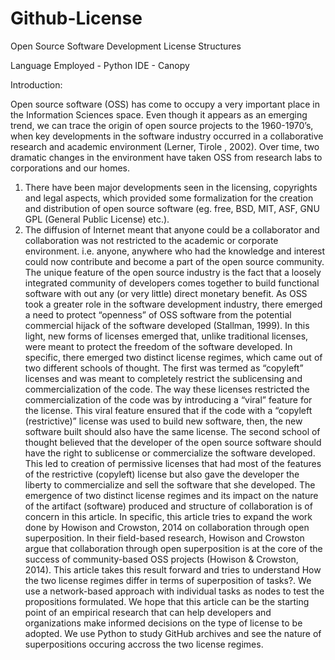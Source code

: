 # Github-License
Open Source Software Development License Structures

Language Employed - Python
IDE - Canopy

Introduction: 

Open source software (OSS) has come to occupy a very important place in the Information Sciences space. Even though it appears as an emerging trend, we can trace the origin of open source projects to the 1960-1970’s, when key developments in the software industry occurred in a collaborative research and academic environment (Lerner, Tirole , 2002). Over time, two dramatic changes in the environment have taken OSS from research labs to corporations and our homes. 
1)	There have been major developments seen in the licensing, copyrights and legal aspects, which provided some formalization for the creation and distribution of open source software (eg. free, BSD, MIT, ASF, GNU GPL (General Public License) etc.).   
2)	The diffusion of Internet meant that anyone could be a collaborator and collaboration was not restricted to the academic or corporate environment. i.e. anyone, anywhere who had the knowledge and interest could now contribute and become a part of the open source community. 
The unique feature of the open source industry is the fact that a loosely integrated community of developers comes together to build functional software with out any (or very little) direct monetary benefit.  As OSS took a greater role in the software development industry, there emerged a need to protect “openness” of OSS software from the potential commercial hijack of the software developed (Stallman, 1999). In this light, new forms of licenses emerged that, unlike traditional licenses, were meant to protect the freedom of the software developed. In specific, there emerged two distinct license regimes, which came out of two different schools of thought. The first was termed as “copyleft” licenses and was meant to completely restrict the sublicensing and commercialization of the code. The way these licenses restricted the commercialization of the code was by introducing a “viral” feature for the license. This viral feature ensured that if the code with a “copyleft (restrictive)” license was used to build new software, then, the new software built should also have the same license. The second school of thought believed that the developer of the open source software should have the right to sublicense or commercialize the software developed. This led to creation of permissive licenses that had most of the features of the restrictive (copyleft) license but also gave the developer the liberty to commercialize and sell the software that she developed. 
The emergence of two distinct license regimes and its impact on the nature of the artifact (software) produced and structure of collaboration is of concern in this article. In specific, this article tries to expand the work done by Howison and Crowston, 2014 on collaboration through open superposition. 
In their field-based research, Howison and Crowston argue that collaboration through open superposition is at the core of the success of community-based OSS projects (Howison & Crowston, 2014).  This article takes this result forward and tries to understand How the two license regimes differ in terms of superposition of tasks?. We use a network-based approach with individual tasks as nodes to test the propositions formulated. We hope that this article can be the starting point of an empirical research that can help developers and organizations make informed decisions on the type of license to be adopted. 
We use Python to study GitHub archives and see the nature of superpositions occuring accross the two license regimes. 

